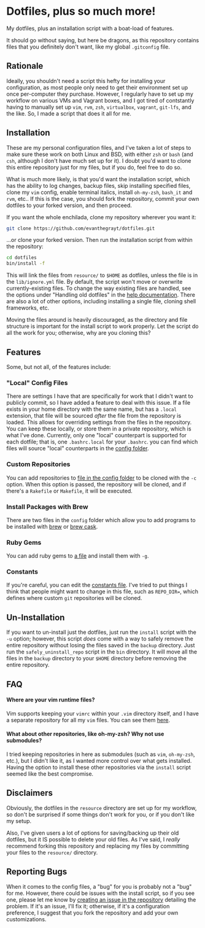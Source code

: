 # Dotfiles, plus so much more!
My dotfiles, plus an installation script with a boat-load of features.

It should go without saying, but here be dragons, as this repository contains
files that you definitely don't want, like my global `.gitconfig` file.

## Rationale
Ideally, you shouldn't need a script this hefty for installing your
configuration, as most people only need to get their environment set up once
per-computer they purchase. However, I regularly have to set up my workflow on
various VMs and Vagrant boxes, and I got tired of contstantly having to manually
set up `vim`, `rvm`, `zsh`, `virtualbox`, `vagrant`, `git-lfs`, and the like.
So, I made a script that does it all for me.

## Installation
These are my personal configuration files, and I've taken a lot of steps to make
sure these work on both Linux and BSD, with either `zsh` or `bash` (and `csh`,
although I don't have much set up for it). I doubt you'd want to clone this
entire repository just for my files, but if you do, feel free to do so.

What is much more likely, is that you'd want the installation script, which has
the ability to log changes, backup files, skip installing specified files, clone
my `vim` config, enable terminal italics, install `oh-my-zsh`, `bash_it` and
`rvm`, etc.. If this is the case, you should fork the repository, commit your
own dotfiles to your forked version, and then proceed.

If you want the whole enchilada, clone my repository wherever you want it:
```sh
git clone https://github.com/evanthegrayt/dotfiles.git
```
...or clone your forked version. Then run the installation script from within
the repository:
```sh
cd dotfiles
bin/install -f
```
This will link the files from `resource/` to `$HOME` as dotfiles, unless the
file is in the `lib/ignore.yml` file. By default, the script won't move or
overwrite currently-existing files. To change the way existing files are
handled, see the options under "Handling old dotfiles" in the
[help documentation](lib/help_menu.txt). There are also a lot of other options,
including installing a single file, cloning shell frameworks, etc.

Moving the files around is heavily discouraged, as the directory and file
structure is important for the install script to work properly. Let the script
do all the work for you; otherwise, why are you cloning this?

## Features
Some, but not all, of the features include:

### "Local" Config Files
There are settings I have that are specifically for work that I didn't want
to publicly commit, so I have added a feature to deal with this issue. If a
file exists in your home directory with the same name, but has a `.local`
extension, that file will be sourced *after* the file from the repository is
loaded. This allows for overriding settings from the files in the repository.
You can keep these locally, or store them in a private repository, which is what
I've done. Currently, only one "local" counterpart is supported for each
dotfile; that is, one `.bashrc.local` for your `.bashrc`. you can find which
files will source "local" counterparts in the [config
folder](lib/config/local_files.yml).

### Custom Repositories
You can add repositories to [file in the config
folder](lib/config/git_repos.yml) to be cloned with the `-c` option. When
this option is passed, the repository will be cloned, and if there's a
`Rakefile` or `Makefile`, it will be executed.

### Install Packages with Brew
There are two files in the `config` folder which allow you to add programs to be
installed with [brew](lib/config/brew_taps.yml) or [brew
cask](lib/config/brew_casks.yml).

### Ruby Gems
You can add ruby gems to [a file](lib/config/ruby_gems.yml) and install them
with `-g`.

### Constants
If you're careful, you can edit the [constants file](lib/constants.sh). I've
tried to put things I think that people might want to change in this file, such
as `REPO_DIR=`, which defines where custom `git` repositories will be cloned.

## Un-Installation
If you want to un-install just the dotfiles, just run the `install` script with
the `-u` option; however, this script *does* come with a way to safely remove
the entire repository without losing the files saved in the `backup` directory.
Just run the `safely_uninstall_repo` script in the `bin` directory. It will move
all the files in the `backup` directory to your `$HOME` directory before
removing the entire repository.

## FAQ
#### Where are your vim runtime files?
Vim supports keeping your `vimrc` within your `.vim` directory itself, and I
have a separate repository for all my `vim` files. You can see them
[here](https://github.com/evanthegrayt/vimfiles).

#### What about other repositories, like oh-my-zsh? Why not use submodules?

I tried keeping repositories in here as submodules (such as `vim`, `oh-my-zsh`,
etc.), but I didn't like it, as I wanted more control over what gets installed.
Having the option to install these other repositories via the `install` script
seemed like the best compromise.

## Disclaimers
Obviously, the dotfiles in the `resource` directory are set up for my workflow,
so don't be surprised if some things don't work for you, or if you don't like
my setup.

Also, I've given users a lot of options for saving/backing up their
old dotfiles, but it IS possible to delete your old files. As I've said, I
*really* recommend forking this repository and replacing my files by committing
your files to the `resource/` directory.

## Reporting Bugs
When it comes to the config files, a "bug" for you is probably not a "bug" for
me. However, there could be issues with the install script, so if you see one,
please let me know by
[creating an issue in the
repository](https://github.com/evanthegrayt/dotfiles/issues/new)
detailing the problem. If it's an issue, I'll fix it; otherwise, if it's a
configuration preference, I suggest that you fork the repository and add your
own customizations.

